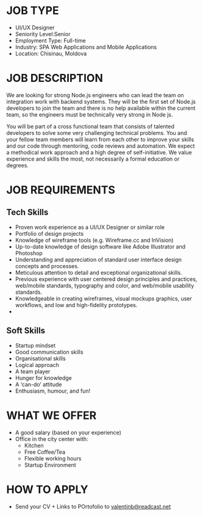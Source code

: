 
# JOB TYPE
 - UI/UX Designer
 - Seniority Level:Senior
 - Employment Type: Full-time
 - Industry: SPA Web Applications and Mobile Applications
 - Location: Chisinau, Moldova
# JOB  DESCRIPTION
We are looking for strong Node.js engineers who can lead the team on integration work with backend systems.
They will be the first set of Node.js developers to join the team and there is no help available within the current team, so the engineers must be technically very strong in Node js.

You will be part of a cross functional team that consists of talented developers to solve some very challenging technical problems. You and your fellow team members will learn from each other to improve your skills and our code through mentoring, code reviews and automation.
We expect a methodical work approach and a high degree of self-initiative. We value experience and skills the most, not necessarily a formal education or degrees.
# JOB  REQUIREMENTS
## Tech Skills
 - Proven work experience as a UI/UX Designer or similar role
 - Portfolio of design projects
 - Knowledge of wireframe tools (e.g. Wireframe.cc and InVision)
 - Up-to-date knowledge of design software like Adobe Illustrator and Photoshop
 - Understanding and appreciation of standard user interface design concepts and processes.
 - Meticulous attention to detail and exceptional organizational skills.
 - Previous experience with user centered design principles and practices, web/mobile standards, typography and color, and web/mobile usability standards.
 - Knowledgeable in creating wireframes, visual mockups graphics, user workflows, and low and high-fidelity prototypes.
 - 
## Soft Skills
 - Startup mindset
 - Good communication skills
 - Organisational skills
 - Logical approach
 - A team player
 - Hunger for knowledge
 - A ‘can-do’ attitude
 - Enthusiasm, humour, and fun!
# WHAT WE OFFER
 - A good salary (based on your experience)
 - Office in the city center with: 
   - Kitchen
   - Free Coffee/Tea
   - Flexible working hours
   - Startup Environment
# HOW TO APPLY
 - Send your CV + Links to POrtofolio to [valentinb@readcast.net](mailto:valentinb@readcast.net)
